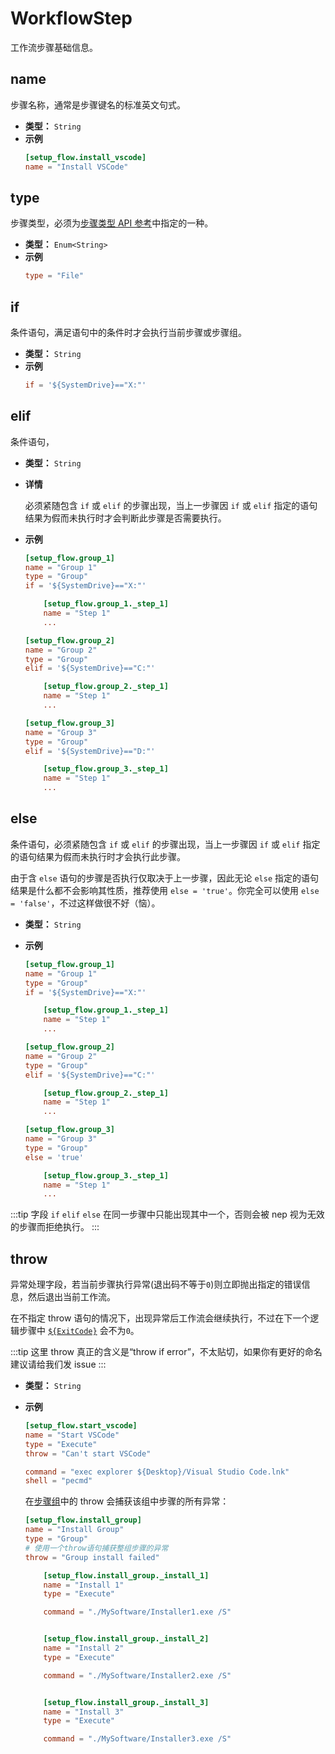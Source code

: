 # WorkflowStep

工作流步骤基础信息。

## name

步骤名称，通常是步骤键名的标准英文句式。

- **类型：** `String`
- **示例**
  ```toml
  [setup_flow.install_vscode]
  name = "Install VSCode"
  ```

## type

步骤类型，必须为[步骤类型 API 参考](Steps.md)中指定的一种。

- **类型：** `Enum<String>`
- **示例**
  ```toml
  type = "File"
  ```

## if

条件语句，满足语句中的条件时才会执行当前步骤或步骤组。

- **类型：** `String`
- **示例**
  ```toml
  if = '${SystemDrive}=="X:"'
  ```

## elif

条件语句，

- **类型：** `String`
- **详情**

  必须紧随包含 `if` 或 `elif` 的步骤出现，当上一步骤因 `if` 或 `elif` 指定的语句结果为假而未执行时才会判断此步骤是否需要执行。

- **示例**

  ```toml
  [setup_flow.group_1]
  name = "Group 1"
  type = "Group"
  if = '${SystemDrive}=="X:"'

      [setup_flow.group_1._step_1]
      name = "Step 1"
      ...

  [setup_flow.group_2]
  name = "Group 2"
  type = "Group"
  elif = '${SystemDrive}=="C:"'

      [setup_flow.group_2._step_1]
      name = "Step 1"
      ...

  [setup_flow.group_3]
  name = "Group 3"
  type = "Group"
  elif = '${SystemDrive}=="D:"'

      [setup_flow.group_3._step_1]
      name = "Step 1"
      ...
  ```

## else

条件语句，必须紧随包含 `if` 或 `elif` 的步骤出现，当上一步骤因 `if` 或 `elif` 指定的语句结果为假而未执行时才会执行此步骤。

由于含 `else` 语句的步骤是否执行仅取决于上一步骤，因此无论 `else` 指定的语句结果是什么都不会影响其性质，推荐使用 `else = 'true'`。你完全可以使用 `else = 'false'`，不过这样做很不好（恼）。

- **类型：** `String`
- **示例**

  ```toml
  [setup_flow.group_1]
  name = "Group 1"
  type = "Group"
  if = '${SystemDrive}=="X:"'

      [setup_flow.group_1._step_1]
      name = "Step 1"
      ...

  [setup_flow.group_2]
  name = "Group 2"
  type = "Group"
  elif = '${SystemDrive}=="C:"'

      [setup_flow.group_2._step_1]
      name = "Step 1"
      ...

  [setup_flow.group_3]
  name = "Group 3"
  type = "Group"
  else = 'true'

      [setup_flow.group_3._step_1]
      name = "Step 1"
      ...
  ```

:::tip
字段 `if` `elif` `else` 在同一步骤中只能出现其中一个，否则会被 nep 视为无效的步骤而拒绝执行。
:::

## throw

异常处理字段，若当前步骤执行异常(退出码不等于`0`)则立即抛出指定的错误信息，然后退出当前工作流。

在不指定 throw 语句的情况下，出现异常后工作流会继续执行，不过在下一个逻辑步骤中 [`${ExitCode}`](内置变量.md#exitcode) 会不为`0`。

:::tip
这里 throw 真正的含义是“throw if error”，不太贴切，如果你有更好的命名建议请给我们发 issue
:::

- **类型：** `String`
- **示例**

  ```toml
  [setup_flow.start_vscode]
  name = "Start VSCode"
  type = "Execute"
  throw = "Can't start VSCode"

  command = "exec explorer ${Desktop}/Visual Studio Code.lnk"
  shell = "pecmd"
  ```

  在[步骤组](Steps.md#group)中的 throw 会捕获该组中步骤的所有异常：

  ```toml
  [setup_flow.install_group]
  name = "Install Group"
  type = "Group"
  # 使用一个throw语句捕获整组步骤的异常
  throw = "Group install failed"

      [setup_flow.install_group._install_1]
      name = "Install 1"
      type = "Execute"

      command = "./MySoftware/Installer1.exe /S"


      [setup_flow.install_group._install_2]
      name = "Install 2"
      type = "Execute"

      command = "./MySoftware/Installer2.exe /S"


      [setup_flow.install_group._install_3]
      name = "Install 3"
      type = "Execute"

      command = "./MySoftware/Installer3.exe /S"
  ```
